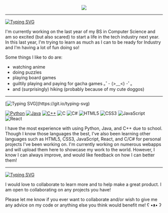 <div id="header" align="center">
 
  [<img src="https://media.giphy.com/media/qU7ZMXcN4rN4g8rEc1/giphy.gif"/>](https://www.youtube.com/watch?v=dQw4w9WgXcQ)
  
</div>

---
[![Typing SVG](https://readme-typing-svg.demolab.com?font=Roboto+Mono&weight=900&size=28&pause=1000&color=F8C8DC&random=false&width=435&lines=About+me+(%EF%BE%89%E2%97%95%E3%83%AE%E2%97%95)%EF%BE%89*%3A%EF%BD%A5%EF%BE%9F%E2%9C%A7)](https://git.io/typing-svg)

I'm currently working on the last year of my BS in Computer Science and am so excited (but also scared) to start a life in the tech industry next year. In this last year, I'm trying to learn as much as I can to be ready for Industry and I'm having a lot of fun doing so!

Some things I like to do are:
- watching anime
- doing puzzles
- playing board games
- guiltily playing and paying for gacha games 	｡ﾟ･ (>﹏<) ･ﾟ｡
- and (surprisingly) hiking (probably because of my cute doggos)
___
[![Typing SVG](https://readme-typing-svg.demolab.com?font=Roboto+Mono&weight=900&size=28&pause=1000&color=F8C8DC&random=false&width=435&lines=Coding+Endeavors%E3%83%BE(%E3%83%BB%CF%89%E3%83%BB*))](https://git.io/typing-svg)

[![Python](https://img.shields.io/badge/python-3670A0?style=for-the-badge&logo=python&logoColor=ffdd54)](https://github.com/allenjhane?tab=repositories&q=&type=&language=python&sort=)
[![Java](https://img.shields.io/badge/java-%23ED8B00.svg?style=for-the-badge&logo=openjdk&logoColor=white)](https://github.com/allenjhane?tab=repositories&q=&type=&language=java&sort=) 
[![C++](https://img.shields.io/badge/c++-%2300599C.svg?style=for-the-badge&logo=c%2B%2B&logoColor=white)](https://github.com/allenjhane?tab=repositories&q=&type=&language=c%2B%2B&sort=) 
![C](https://img.shields.io/badge/c-%2300599C.svg?style=for-the-badge&logo=c&logoColor=white) 
![C#](https://img.shields.io/badge/c%23-%23239120.svg?style=for-the-badge&logo=csharp&logoColor=white)
![HTML5](https://img.shields.io/badge/html5-%23E34F26.svg?style=for-the-badge&logo=html5&logoColor=white)
![CSS3](https://img.shields.io/badge/css3-%231572B6.svg?style=for-the-badge&logo=css3&logoColor=white) 
![JavaScript](https://img.shields.io/badge/javascript-%23323330.svg?style=for-the-badge&logo=javascript&logoColor=%23F7DF1E) 
![React](https://img.shields.io/badge/react-%2320232a.svg?style=for-the-badge&logo=react&logoColor=%2361DAFB)

I have the most experience with using Python, Java, and C++ due to school. Though I know those languages the best, I've also been learning other languages such as HTML5, CSS3, JavaScript, React, and C/C# for personal projects I've been working on. I'm currently working on numerous webapps and will upload them here to showcase my work to the world. However, I know I can always improve, and would like feedback on how I can better them!
___

[![Typing SVG](https://readme-typing-svg.demolab.com?font=Roboto+Mono&weight=900&size=28&pause=1000&color=F8C8DC&random=false&width=435&lines=Also+(%C2%B4%EF%BD%A1%E2%80%A2+%E1%B5%95+%E2%80%A2%EF%BD%A1%60)+%E2%99%A1)](https://git.io/typing-svg)

I would love to collaborate to learn more and to help make a great product. I am open to collaborating on any projects you have!

Please let me know if you ever want to collaborate and/or wish to give me any advice on my code or anything else you think would benefit me! ʕ •ᴥ• ʔ

